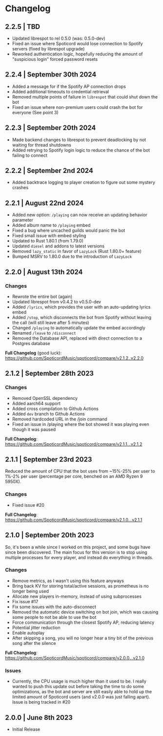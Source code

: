 # Changelog

## 2.2.5 | TBD

- Updated librespot to rel 0.5.0 (was: 0.5.0-dev)
- Fixed an issue where Spoticord would lose connection to Spotify servers (fixed by librespot upgrade)
- Reworked authentication logic, hopefully reducing the amount of "suspicious login" forced password resets

## 2.2.4 | September 30th 2024

- Added a message for if the Spotify AP connection drops
- Added additional timeouts to credential retrieval
- Removed multiple points of failure in `librespot` that could shut down the bot
- Fixed an issue where non-premium users could crash the bot for everyone (See point 3)

## 2.2.3 | September 20th 2024

- Made backend changes to librespot to prevent deadlocking by not waiting for thread shutdowns
- Added retrying to Spotify login logic to reduce the chance of the bot failing to connect

## 2.2.2 | September 2nd 2024

- Added backtrace logging to player creation to figure out some mystery crashes

## 2.2.1 | August 22nd 2024

- Added new option: `/playing` can now receive an updating behavior parameter
- Added album name to `/playing` embed
- Fixed a bug where uncached guilds would panic the bot
- Fixed small issue with embed styling
- Updated to Rust 1.80.1 (from 1.79.0)
- Updated `diesel` and addons to latest versions
- Removed `lazy_static` in favor of `LazyLock` (Rust 1.80.0+ feature)
- Bumped MSRV to 1.80.0 due to the introduction of `LazyLock`

## 2.2.0 | August 13th 2024

### Changes

- Rewrote the entire bot (again)
- Updated librespot from v0.4.2 to v0.5.0-dev
- Added `/lyrics`, which provides the user with an auto-updating lyrics embed
- Added `/stop`, which disconnects the bot from Spotify without leaving the call (will still leave after 5 minutes)
- Changed `/playing` to automatically update the embed accordingly
- Renamed `/leave` to `/disconnect`
- Removed the Database API, replaced with direct connection to a Postgres database

**Full Changelog** (good luck): https://github.com/SpoticordMusic/spoticord/compare/v2.1.2..v2.2.0

## 2.1.2 | September 28th 2023

### Changes

- Removed OpenSSL dependency
- Added aarch64 support
- Added cross compilation to Github Actions
- Added `dev` branch to Github Actions
- Removed hardcoded URL in the /join command
- Fixed an issue in /playing where the bot showed it was playing even though it was paused

**Full Changelog**: https://github.com/SpoticordMusic/spoticord/compare/v2.1.1...v2.1.2

## 2.1.1 | September 23rd 2023

Reduced the amount of CPU that the bot uses from ~15%-25% per user to 1%-2% per user (percentage per core, benched on an AMD Ryzen 9 5950X).

### Changes

- Fixed issue #20

**Full Changelog**: https://github.com/SpoticordMusic/spoticord/compare/v2.1.0...v2.1.1

## 2.1.0 | September 20th 2023

So, it's been a while since I worked on this project, and some bugs have since been discovered.
The main focus for this version is to stop using multiple processes for every player, and instead do everything in threads.

### Changes

- Remove metrics, as I wasn't using this feature anyways
- Bring back KV for storing total/active sessions, as prometheus is no longer being used
- Allocate new players in-memory, instead of using subprocesses
- Fix issue #17
- Fix some issues with the auto-disconnect
- Removed the automatic device switching on bot join, which was causing some people to not be able to use the bot
- Force communication through the closest Spotify AP, reducing latency
- Potential jitter reduction
- Enable autoplay
- After skipping a song, you will no longer hear a tiny bit of the previous song after the silence

**Full Changelog**: https://github.com/SpoticordMusic/spoticord/compare/v2.0.0...v2.1.0

### Issues

- Currently, the CPU usage is much higher than it used to be. I really wanted to push this update out before taking the time to do some optimizations, as the bot and server are still easily able to hold up the limited amount of Spoticord users (and v2.0.0 was just falling apart). Issue is being tracked in #20

## 2.0.0 | June 8th 2023

- Initial Release
